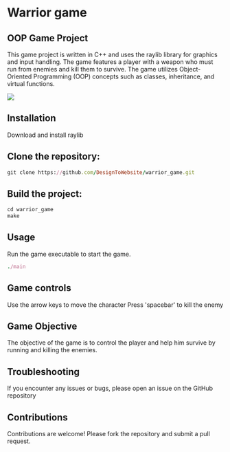 # Warrior game
## OOP Game Project

This game project is written in C++ and uses the raylib library for graphics and input handling. 
The game features a player with a weapon who must run from enemies and kill them to survive. 
The game utilizes Object-Oriented Programming (OOP) concepts such as classes, inheritance, and virtual functions.

<img src="https://user-images.githubusercontent.com/74991230/214118398-41aa48c8-f26c-4a33-880c-dcf5d819da02.jpg" width = "auto"/>

## Installation

Download and install raylib

## Clone the repository:

```ruby
git clone https://github.com/DesignToWebsite/warrior_game.git
```

## Build the project:

```ruby
cd warrior_game
make
```
## Usage

Run the game executable to start the game.

```ruby
./main
```

## Game controls

Use the arrow keys to move the character
Press 'spacebar' to kill the enemy

## Game Objective

The objective of the game is to control the player and help him survive by running and killing the enemies.

<!--
Additional Features
Add any additional features of your game here, for example: power-ups, different weapons, etc.
--->
## Troubleshooting

If you encounter any issues or bugs, please open an issue on the GitHub repository

## Contributions

Contributions are welcome! Please fork the repository and submit a pull request.
